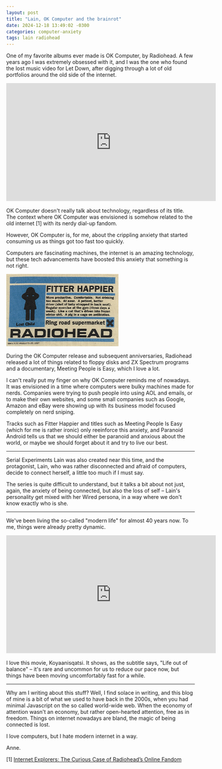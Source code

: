 ```yaml
---
layout: post
title: "Lain, OK Computer and the brainrot"
date: 2024-12-18 13:49:02 -0300
categories: computer-anxiety
tags: lain radiohead
---
```


One of my favorite albums ever made is OK Computer, by Radiohead. A few years ago I was extremely obsessed with it, 
and I was the one who found the lost music video for Let Down, after digging through a lot of old portfolios around the old
side of the internet.

<iframe width="560" height="315" src="https://www.youtube.com/embed/DNNNSYgmaYs?si=6_Wm1DmqDDEGK-0R" title="YouTube video player" frameborder="0" allow="accelerometer; autoplay; clipboard-write; encrypted-media; gyroscope; picture-in-picture; web-share" referrerpolicy="strict-origin-when-cross-origin" allowfullscreen></iframe>

OK Computer doesn't really talk about technology, regardless of its title. The context where OK Computer was envisioned is somehow related to the old internet [1] with its nerdy dial-up fandom.

However, OK Computer is, for me, about the crippling anxiety that started consuming us as things got too fast too quickly. 

Computers are fascinating machines, the internet is an amazing technology, but these tech advancements have boosted this anxiety that something is not right.

![Fitter Happier](/assets/img/fitter.gif)

During the OK Computer release and subsequent anniversaries, Radiohead 
released a lot of things related to floppy disks and ZX Spectrum programs and a documentary, Meeting People is Easy, which I love a lot. 

I can't really put my finger on why OK Computer reminds me of nowadays.
It was envisioned in a time where computers were bulky machines made 
for nerds. Companies were trying to push people into using AOL and
emails, or to make their own websites, and some small companies such as
Google, Amazon and eBay were showing up with its business model focused
completely on nerd sniping.

Tracks such as Fitter Happier and titles such as Meeting People Is Easy
(which for me is rather ironic) only reeinforce this anxiety, and Paranoid Android
tells us that we should either be paranoid and anxious about the world, or 
maybe we should forget about it and try to live our best. 

-------------------------------------------------------------------------------

Serial Experiments Lain was also created near this time, and the protagonist, Lain,
who was rather disconnected and afraid of computers, decide to connect herself, a little
too much if I must say. 

The series is quite difficult to understand, but it talks a bit about not just, again,
the anxiety of being connected, but also the loss of self – Lain's personality get mixed with
her Wired persona, in a way where we don't know exactly who is she. 

------------------------------------------------------------------------------

We've been living the so-called "modern life" for almost 40 years now. 
To me, things were already pretty dynamic. 

<iframe width="560" height="315" src="https://www.youtube.com/embed/QI2IlA3ztIo?si=APS7e3VQyNG_2WWx" title="YouTube video player" frameborder="0" allow="accelerometer; autoplay; clipboard-write; encrypted-media; gyroscope; picture-in-picture; web-share" referrerpolicy="strict-origin-when-cross-origin" allowfullscreen></iframe>

I love this movie, Koyaanisqatsi. It shows, as the subtitle says,
"Life out of balance" – it's rare and uncommon for us to reduce our pace now,
but things have been moving uncomfortably fast for a while.

-------------------------------------------------------------------------------

Why am I writing about this stuff? Well, I find solace in writing, and this blog of mine is
a bit of what we used to have back in the 2000s, when you had minimal Javascript on the so called
world-wide web. When the economy of attention wasn't an economy, but rather open-hearted attention,
free as in freedom. Things on internet nowadays are bland, the magic of being connected is lost.

I love computers, but I hate modern internet in a way.

Anne.

[1] [Internet Explorers: The Curious Case of Radiohead’s Online Fandom](https://pitchfork.com/features/article/9890-internet-explorers-the-curious-case-of-radioheads-online-fandom/)
